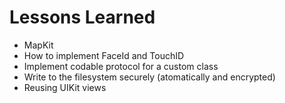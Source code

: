#  Lessons Learned
- MapKit
- How to implement FaceId and TouchID
- Implement codable protocol for a custom class
- Write to the filesystem securely (atomatically and encrypted)
- Reusing UIKit views
